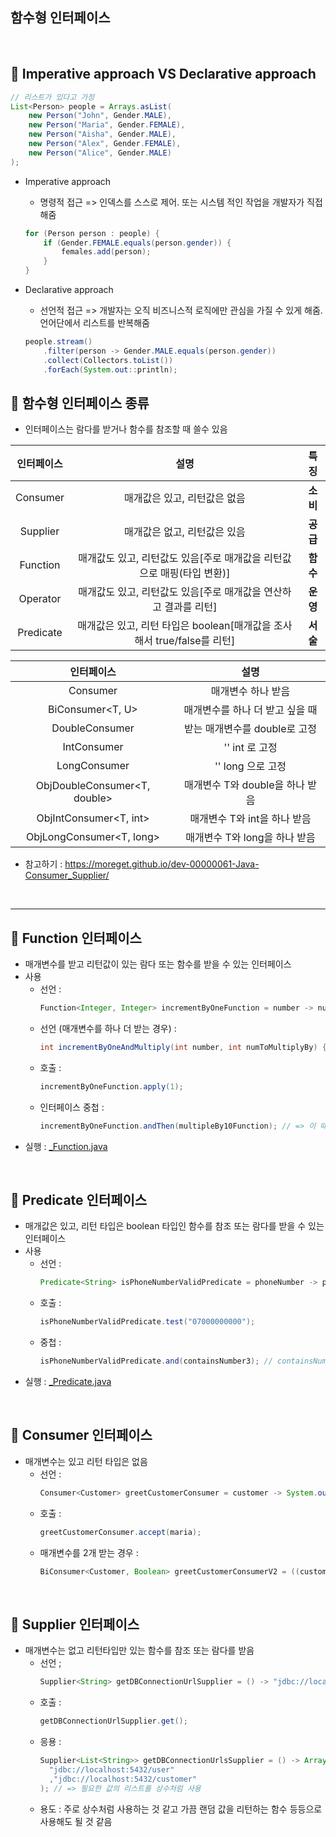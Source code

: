 함수형 인터페이스
-

<br/>

📌 Imperative approach VS Declarative approach
-

```java
// 리스트가 있다고 가정
List<Person> people = Arrays.asList(
    new Person("John", Gender.MALE),
    new Person("Maria", Gender.FEMALE),
    new Person("Aisha", Gender.MALE),
    new Person("Alex", Gender.FEMALE),
    new Person("Alice", Gender.MALE)
);
```

* Imperative approach
    * 명령적 접근 => 인덱스를 스스로 제어. 또는 시스템 적인 작업을 개발자가 직접해줌
    ```java
    for (Person person : people) {
        if (Gender.FEMALE.equals(person.gender)) {
            females.add(person);
        }
    }
    ```
  
* Declarative approach
    * 선언적 접근 => 개발자는 오직 비즈니스적 로직에만 관심을 가질 수 있게 해줌. 언어단에서 리스트를 반복해줌
    ```java
    people.stream()
        .filter(person -> Gender.MALE.equals(person.gender))
        .collect(Collectors.toList())
        .forEach(System.out::println);
    ```

    
📌 함수형 인터페이스 종류
-
* 인터페이스는 람다를 받거나 함수를 참조할 때 쓸수 있음

|인터페이스|설명|특징|
|:---:|:---:|:---:|
|Consumer|매개값은 있고, 리턴값은 없음|**소비**|
|Supplier|매개값은 없고, 리턴값은 있음|**공급**|
|Function|매개값도 있고, 리턴값도 있음[주로 매개값을 리턴값으로 매핑(타입 변환)]|**함수**|
|Operator|매개값도 있고, 리턴값도 있음[주로 매개값을 연산하고 결과를 리턴]|**운영**|
|Predicate|매개값은 있고, 리턴 타입은 boolean[매개값을 조사해서 true/false를 리턴]|**서술**|


|인터페이스|설명|
|:---:|:---:|
|Consumer<T>|매개변수 하나 받음|
|BiConsumer<T, U>|매개변수를 하나 더 받고 싶을 때|
|DoubleConsumer<T>|받는 매개변수를 double로 고정|
|IntConsumer<T>|'' int 로 고정|
|LongConsumer<T>|'' long 으로 고정|
|ObjDoubleConsumer<T, double>|매개변수 T와 double을 하나 받음|
|ObjIntConsumer<T, int>|매개변수 T와 int을 하나 받음|
|ObjLongConsumer<T, long>|매개변수 T와 long을 하나 받음|

* 참고하기 : <https://moreget.github.io/dev-00000061-Java-Consumer_Supplier/>

<br/>

---

📌 Function 인터페이스
-
* 매개변수를 받고 리턴값이 있는 람다 또는 함수를 받을 수 있는 인터페이스
* 사용 
    - 선언 :
        ```java
        Function<Integer, Integer> incrementByOneFunction = number -> number + 1;
        ```
    - 선언 (매개변수를 하나 더 받는 경우) :
        ```java
        int incrementByOneAndMultiply(int number, int numToMultiplyBy) { return (number+1) * numToMultiplyBy; }
        ```
    - 호출 : 
        ```java
        incrementByOneFunction.apply(1);
        ```
    - 인터페이스 중첩 : 
        ```java
        incrementByOneFunction.andThen(multipleBy10Function); // => 이 때 multipleBy10Function 는 같은 매개변수와 리턴타입을 가진 Function 인터페이스
        ```
* 실행 : [_Function.java](./_Function.java)


<br/>

📌 Predicate 인터페이스 
-
* 매개값은 있고, 리턴 타입은 boolean 타입인 함수를 참조 또는 람다를 받을 수 있는 인터페이스
* 사용 
    - 선언 : 
        ```java
        Predicate<String> isPhoneNumberValidPredicate = phoneNumber -> phoneNumber.startsWith("07") && phoneNumber.length() == 11;
        ```
    - 호출 : 
        ```java
        isPhoneNumberValidPredicate.test("07000000000");
        ```
    - 중첩 :
        ```java
        isPhoneNumberValidPredicate.and(containsNumber3); // containsNumber3는 같은 타입의 인터페이스
        ```
* 실행 : [_Predicate.java](./_Predicate.java)    


<br/>

📌 Consumer 인터페이스
-
* 매개변수는 있고 리턴 타입은 없음
    - 선언 :
        ```java
        Consumer<Customer> greetCustomerConsumer = customer -> System.out.println(customer.name);
        ```
    - 호출 : 
        ```java
        greetCustomerConsumer.accept(maria);
        ```
    - 매개변수를 2개 받는 경우 : 
        ```java
        BiConsumer<Customer, Boolean> greetCustomerConsumerV2 = ((customer, showPhoneNumber) -> System.out.println(customer.name + " : " + (showPhoneNumber ? customer.customerPhoneNumber : "******") );
        ```


<br/>

📌 Supplier 인터페이스
-
* 매개변수는 없고 리턴타입만 있는 함수를 참조 또는 람다를 받음
    - 선언 ;
        ```java
        Supplier<String> getDBConnectionUrlSupplier = () -> "jdbc://localhost:5432/user";
        ```
    - 호출 : 
        ```java
        getDBConnectionUrlSupplier.get();
        ```
    - 응용 : 
        ```java
        Supplier<List<String>> getDBConnectionUrlsSupplier = () -> Arrays.asList(
          "jdbc://localhost:5432/user"
          ,"jdbc://localhost:5432/customer"
        ); // => 필요한 값의 리스트를 상수처럼 사용
        ```
    - 용도 : 주로 상수처럼 사용하는 것 같고 가끔 랜덤 값을 리턴하는 함수 등등으로 사용해도 될 것 같음

        
        
        
    
    
 